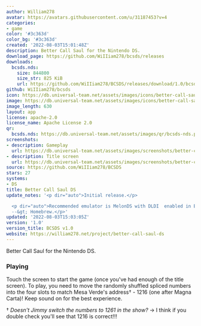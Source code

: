 ```yaml
---
author: William278
avatar: https://avatars.githubusercontent.com/u/31187453?v=4
categories:
- game
color: '#3c363d'
color_bg: '#3c363d'
created: '2022-08-03T15:01:48Z'
description: Better Call Saul for the Nintendo DS.
download_page: https://github.com/WiIIiam278/bcsds/releases
downloads:
  bcsds.nds:
    size: 844800
    size_str: 825 KiB
    url: https://github.com/WiIIiam278/BCSDS/releases/download/1.0/bcsds.nds
github: WiIIiam278/bcsds
icon: https://db.universal-team.net/assets/images/icons/better-call-saul-ds.png
image: https://db.universal-team.net/assets/images/icons/better-call-saul-ds.png
image_length: 630
layout: app
license: apache-2.0
license_name: Apache License 2.0
qr:
  bcsds.nds: https://db.universal-team.net/assets/images/qr/bcsds-nds.png
screenshots:
- description: Gameplay
  url: https://db.universal-team.net/assets/images/screenshots/better-call-saul-ds/gameplay.png
- description: Title screen
  url: https://db.universal-team.net/assets/images/screenshots/better-call-saul-ds/title-screen.png
source: https://github.com/WiIIiam278/BCSDS
stars: 27
systems:
- DS
title: Better Call Saul DS
update_notes: '<p dir="auto">Initial release.</p>

  <p dir="auto">Recommended emulator is MelonDS with DLDI  enabled in Emulation Settings
  --&gt; Homebrew.</p>'
updated: '2022-08-03T15:03:05Z'
version: '1.0'
version_title: BCSDS v1.0
website: https://william278.net/project/better-call-saul-ds
---
```

Better Call Saul for the Nintendo DS.

### Playing
Touch the screen to start the game (once you've had enough of the title screen). To play, you need to move the randomly shuffled spliced numbers into the four slots to match Mesa Verde's address&dagger; - 1216 (one after Magna Carta)! Keep sound on for the best experience.

&dagger; *Doesn't Jimmy switch the numbers to 1261 in the show?* → I think if you double check you'll see that 1216 is correct!!!